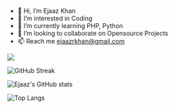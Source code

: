- 👋 Hi, I’m Ejaaz Khan
- 👀 I’m interested in Coding
- 🌱 I’m currently learning PHP, Python
- 💞️ I’m looking to collaborate on Opensource Projects
- 📫 Reach me ejaazrkhan@gmail.com

![](https://komarev.com/ghpvc/?username=iamejaaz&color=blue)

![GitHub Streak](https://github-readme-streak-stats.herokuapp.com/?user=iamejaaz&count_private=true&show_icons=true)

![Ejaaz's GitHub stats](https://github-readme-stats.vercel.app/api?username=iamejaaz&show_icons=true&theme=radical&count_private=true&show_icons=true)

![Top Langs](https://github-readme-stats.vercel.app/api/top-langs/?username=iamejaaz&layout=compact&count_private=true&show_icons=true)

<!---
iamejaaz/iamejaaz is a ✨ special ✨ repository because its `README.md` (this file) appears on your GitHub profile.
You can click the Preview link to take a look at your changes.
--->
